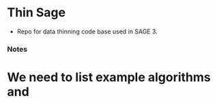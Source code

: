 # Thin Sage

* Repo for data thinning code base used in SAGE 3.


### Notes

# We need to list example algorithms and
